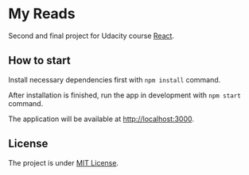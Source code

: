 # My Reads

Second and final project for Udacity course [React](https://www.udacity.com/course/react-nanodegree--nd019).

## How to start

Install necessary dependencies first with `npm install` command.

After installation is finished, run the app in development with `npm start` command.

The application will be available at [http://localhost:3000](http://localhost:3000).

## License

The project is under [MIT License](https://choosealicense.com/licenses/mit/).
